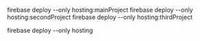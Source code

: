 firebase deploy --only hosting:mainProject
firebase deploy --only hosting:secondProject
firebase deploy --only hosting:thirdProject

firebase deploy --only hosting
